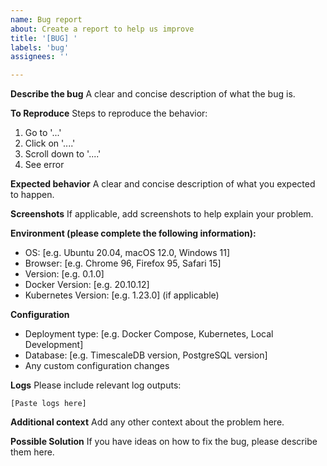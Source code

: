 ```yaml
---
name: Bug report
about: Create a report to help us improve
title: '[BUG] '
labels: 'bug'
assignees: ''

---
```


**Describe the bug**
A clear and concise description of what the bug is.

**To Reproduce**
Steps to reproduce the behavior:
1. Go to '...'
2. Click on '....'
3. Scroll down to '....'
4. See error

**Expected behavior**
A clear and concise description of what you expected to happen.

**Screenshots**
If applicable, add screenshots to help explain your problem.

**Environment (please complete the following information):**
- OS: [e.g. Ubuntu 20.04, macOS 12.0, Windows 11]
- Browser: [e.g. Chrome 96, Firefox 95, Safari 15]
- Version: [e.g. 0.1.0]
- Docker Version: [e.g. 20.10.12]
- Kubernetes Version: [e.g. 1.23.0] (if applicable)

**Configuration**
- Deployment type: [e.g. Docker Compose, Kubernetes, Local Development]
- Database: [e.g. TimescaleDB version, PostgreSQL version]
- Any custom configuration changes

**Logs**
Please include relevant log outputs:

```
[Paste logs here]
```

**Additional context**
Add any other context about the problem here.

**Possible Solution**
If you have ideas on how to fix the bug, please describe them here.